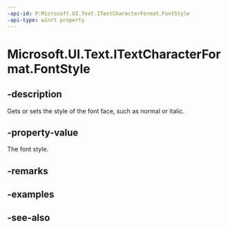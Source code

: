 ```yaml
---
-api-id: P:Microsoft.UI.Text.ITextCharacterFormat.FontStyle
-api-type: winrt property
---
```


<!-- Property syntax
public Windows.UI.Text.FontStyle FontStyle { get;  set; }
-->

# Microsoft.UI.Text.ITextCharacterFormat.FontStyle

## -description
Gets or sets the style of the font face, such as normal or italic.

## -property-value
The font style.

## -remarks

## -examples

## -see-also
